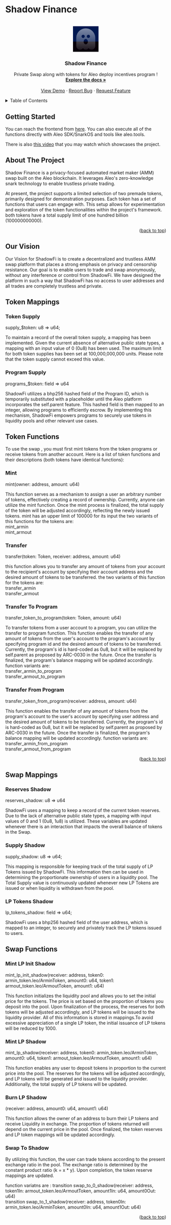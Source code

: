 # Shadow Finance


<!-- PROJECT LOGO -->
<br />
<div align="center">
  <a href="https://github.com/Armin-FalDis/shadow-finance">
    <img src="images/logo.svg" alt="Logo" width="80" height="80">
  </a>

  <h3 align="center">Shadow Finance</h3>

  <p align="center">
    Private Swap along with tokens for Aleo deploy incentives program !
    <br />
    <a href="https://github.com/Armin-FalDis/shadow-finance"><strong>Explore the docs »</strong></a>
    <br />
    <br />
    <a href="https://github.com/Armin-FalDis/shadow-finance">View Demo</a>
    ·
    <a href="https://github.com/Armin-FalDis/shadow-finance">Report Bug</a>
    ·
    <a href="https://github.com/Armin-FalDis/shadow-finance">Request Feature</a>
  </p>
</div>

<!-- TABLE OF CONTENTS -->
<details>
  <summary>Table of Contents</summary>
  <ol>
    <li><a href="#Getting Started">Getting Started</a></li>
    <li>
      <a href="#About The Project">About The Project</a>
            <ul>
        <li><a href="#Our Vision">Our Vision</a></li>
      </ul>
    </li>
<li><a href="#Token Mappings">Token Mappings </a></li>
<li><a href="#Swap Mappings">Swap Mappings </a></li>
<li><a href="#Token Functions">Token Functions</a></li>
<li><a href="#Swap Functions">Swap Functions</a></li>

  </ol>
</details>

## Getting Started
You can reach the frontend from [here](https://github.com/Armin-FalDiS/shadowfi). You can also execute all of the functions directly with Aleo SDK/SnarkOS and tools like aleo.tools.

There is also [this video](https://drive.google.com/file/d/1X_f8PVwt4QtFoVI6dcATeXuhPtdEsbkU/view) that you may watch which showcases the project.

## About The Project

Shadow Finance is a privacy-focused automated market maker (AMM) swap built on the Aleo blockchain. It leverages Aleo's zero-knowledge snark technology to enable trustless private trading.

At present, the project supports a limited selection of two premade tokens, primarily designed for demonstration purposes. Each token has a set of functions that users can engage with. This setup allows for experimentation and exploration of the token functionalities within the project's framework. both tokens have a total supply limit of one hundred billion (100000000000).

<p align="right">(<a href="#top">back to top</a>)</p>


## Our Vision
Our Vision for ShadowFi is to create a decentralized and trustless AMM swap platform that places a strong emphasis on privacy and censorship resistance. Our goal is to enable users to trade and swap anonymously, without any interference or control from ShadowFi. We have designed the platform in such a way that ShadowFi has no access to user addresses and all trades are completely trustless and private.


## Token Mappings

### Token Supply
supply_$token: u8 => u64;

To maintain a record of the overall token supply, a mapping has been implemented. Given the current absence of alternative public state types, a mapping with an input value of 0 (0u8) has been used. The maximum limit for both token supplies has been set at 100,000,000,000 units. Please note that the token supply cannot exceed this value.


### Program Supply
programs_$token: field => u64

ShadowFi utilizes a bhp256 hashed field of the Program ID, which is temporarily substituted with a placeholder until the Aleo platform incorporates the self.parent feature. This hashed field is then mapped to an integer, allowing programs to efficiently escrow. By implementing this mechanism, ShadowFi empowers programs to securely use tokens in liquidity pools and other relevant use cases.

## Token Functions

To use the swap , you must first mint tokens from the token programs or receive tokens from another account. Here is a list of token functions and their descriptions (both tokens have identical functions):

### Mint
mint(owner: address, amount: u64)  

This function serves as a mechanism to assign a user an arbitrary number of tokens, effectively creating a record of ownership. Currently, anyone can utilize the mint function. Once the mint process is finalized, the total supply of the token will be adjusted accordingly, reflecting the newly issued tokens. mint has an upper limit of 100000 for its input
the two variants of this functions for the tokens are:  
mint_armin  
mint_armout  

### Transfer
transfer(token: Token, receiver: address, amount: u64)  

this function allows you to transfer any amount of tokens from your account to the recipient's account by specifying their account address and the desired amount of tokens to be transferred.
the two variants of this function for the tokens are:  
transfer_armin  
transfer_armout  

### Transfer To Program
transfer_token_to_program(token: Token, amount: u64)  

To transfer tokens from a user account to a program, you can utilize the transfer to program function. This function enables the transfer of any amount of tokens from the user's account to the program's account by specifying program id and the desired amount of tokens to be transferred. Currently, the program's id is hard-coded as 0u8, but it will be replaced by self.parent as proposed by ARC-0030 in the future. Once the transfer is finalized, the program's balance mapping will be updated accordingly.
function variants are:  
transfer_armin_to_program  
transfer_armout_to_program

### Transfer From Program
transfer_token_from_program(receiver: address, amount: u64)  

This function enables the transfer of any amount of tokens from the program's account to the user's account by specifying user address and the desired amount of tokens to be transferred. Currently, the program's id is hard-coded as 0u8, but it will be replaced by self.parent as proposed by ARC-0030 in the future. Once the transfer is finalized, the program's balance mapping will be updated accordingly.
function variants are: <br>
transfer_armin_from_program  
transfer_armout_from_program  

<p align="right">(<a href="#top">back to top</a>)</p>

## Swap Mappings
### Reserves Shadow

reserves_shadow: u8 => u64

ShadowFi uses a mapping to keep a record of the current token reserves. Due to the lack of alternative public state types, a mapping with input values of 0 and 1 (0u8, 1u8) is utilized. These variables are updated whenever there is an interaction that impacts the overall balance of tokens in the Swap.

### Supply Shadow

supply_shadow: u8 => u64;

This mapping is responsible for keeping track of the total supply of LP Tokens issued by ShadowFi. This information then can be used in determining the proportionate ownership of users in a liquidity pool. The Total Supply value is continuously updated whenever new LP Tokens are issued or when liquidity is withdrawn from the pool.


### LP Tokens Shadow 

lp_tokens_shadow: field => u64;

ShadowFi uses a bhp256 hashed field of the user address, which is mapped to an integer, to securely and privately track the LP tokens issued to users.



## Swap Functions

### Mint LP Init Shadow
mint_lp_init_shadow(receiver: address, token0: armin_token.leo/ArminToken, amount0: u64, token1: armout_token.leo/ArmoutToken, amount1: u64)  

This function initializes the liquidity pool and allows you to set the initial price for the tokens. The price is set based on the proportion of tokens you deposit into the pool.
Upon finalization of the process, the reserves for both tokens will be adjusted accordingly, and LP tokens will be issued to the liquidity provider. All of this information is stored in mappings.To avoid excessive appreciation of a single LP token, the initial issuance of LP tokens will be reduced by 1000.  

### Mint LP Shadow  
mint_lp_shadow(receiver: address, token0: armin_token.leo/ArminToken, amount0: u64, token1: armout_token.leo/ArmoutToken, amount1: u64)  

This function enables any user to deposit tokens in proportion to the current price into the pool. The reserves for the tokens will be adjusted accordingly, and LP tokens will be generated and issued to the liquidity provider. Additionally, the total supply of LP tokens will be updated.  

### Burn LP Shadow
(receiver: address, amount0: u64, amount1: u64)  
    
This function allows the owner of an address  to burn their LP tokens and receive Liquidity in exchange. The proportion of tokens returned will depend on the current price in the pool. Once finalized, the token reserves and LP token mappings will be updated accordingly.  

### Swap To Shadow  
By utilizing this function, the user can trade tokens according to the present exchange ratio in the pool. The exchange ratio is determined by the constant product ratio (k = x * y).
Upon completion, the token reserve mappings are updated.

function variatns are :
transition swap_to_0_shadow(receiver: address, token1In: armout_token.leo/ArmoutToken, amount1In: u64, amount0Out: u64)  
transition swap_to_1_shadow(receiver: address, token0In: armin_token.leo/ArminToken, amount0In: u64, amount1Out: u64)  



<p align="right">(<a href="#top">back to top</a>)</p>
